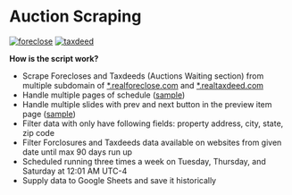 # Auction Scraping

[![foreclose](https://github.com/Super-Fast-Buyers/auctions-scraper/actions/workflows/foreclose.yml/badge.svg)](https://github.com/Super-Fast-Buyers/auctions-scraper/actions/workflows/foreclose.yml)
[![taxdeed](https://github.com/Super-Fast-Buyers/auctions-scraper/actions/workflows/taxdeed.yml/badge.svg)](https://github.com/Super-Fast-Buyers/auctions-scraper/actions/workflows/taxdeed.yml)

**How is the script work?**

-   Scrape Forecloses and Taxdeeds (Auctions Waiting section) from multiple subdomain of [\*.realforeclose.com](#) and [\*.realtaxdeed.com](#)
-   Handle multiple pages of schedule ([sample](https://broward.realforeclose.com/index.cfm?zaction=USER&zmethod=CALENDAR))
-   Handle multiple slides with prev and next button in the preview item page ([sample](https://broward.realforeclose.com/index.cfm?zaction=AUCTION&Zmethod=PREVIEW&AUCTIONDATE=05/18/2022))
-   Filter data with only have following fields: property address, city, state, zip code
-   Filter Forclosures and Taxdeeds data available on websites from given date until max 90 days run up
-   Scheduled running three times a week on Tuesday, Thursday, and Saturday at 12:01 AM UTC-4
-   Supply data to Google Sheets and save it historically
